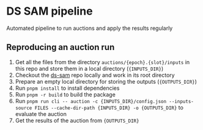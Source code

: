 # DS SAM pipeline
Automated pipeline to run auctions and apply the results regularly

## Reproducing an auction run
1. Get all the files from the directory `auctions/{epoch}.{slot}/inputs` in this repo and store them in a local directory (`{INPUTS_DIR}`)
2. Checkout the [ds-sam](https://github.com/marinade-finance/ds-sam) repo locally and work in its root directory
3. Prepare an empty local directory for storing the outputs (`{OUTPUTS_DIR}`)
4. Run `pnpm install` to install dependencies
5. Run `pnpm -r build` to build the package
6. Run `pnpm run cli -- auction -c {INPUTS_DIR}/config.json --inputs-source FILES --cache-dir-path {INPUTS_DIR} -o {OUTPUTS_DIR}` to evaluate the auction
7. Get the results of the auction from `{OUTPUTS_DIR}`
